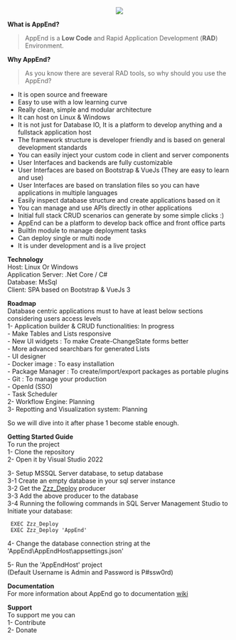 <p align="center" width="100%">
    <img src="https://github.com/mirshahreza/AppEnd/blob/master/AppEndHost/workspace/client/a..lib/images/AppEnd-Logo-Full.png?raw=true" />
</p>
  
**What is AppEnd?**
> AppEnd is a **Low Code** and Rapid Application Development (**RAD**) Environment.  

**Why AppEnd?**
>As you know there are several RAD tools, so why should you use the AppEnd?  
- It is open source and freeware  
- Easy to use with a low learning curve  
- Really clean, simple and modular architecture  
- It can host on Linux & Windows  
- It is not just for Database IO, It is a platform to develop anything and a fullstack application host  
- The framework structure is developer friendly and is based on general development standards  
- You can easily inject your custom code in client and server components  
- User Interfaces and backends are fully customizable  
- User Interfaces are based on Bootstrap & VueJs (They are easy to learn and use)  
- User Interfaces are based on translation files so you can have applications in multiple languages  
- Easily inspect database structure and create applications based on it  
- You can manage and use APIs directly in other applications  
- Initial full stack CRUD scenarios can generate by some simple clicks :)  
- AppEnd can be a platform to develop back office and front office parts  
- BuiltIn module to manage deployment tasks  
- Can deploy single or multi node  
- It is under development and is a live project  

**Technology**  
Host: Linux Or Windows  
Application Server: .Net Core / C#  
Database: MsSql  
Client: SPA based on Bootstrap & VueJs 3  

**Roadmap**  
Database centric applications must to have at least below sections considering users access levels  
1- Application builder & CRUD functionalities: In progress  
    - Make Tables and Lists responsive  
    - New UI widgets : To make Create-ChangeState forms better  
    - More advanced searchbars for generated Lists  
    - UI designer  
    - Docker image : To easy installation  
    - Package Manager : To create/import/export packages as portable plugins  
    - Git : To manage your production  
    - OpenId (SSO)  
    - Task Scheduler  
2- Workflow Engine: Planning  
3- Repotting and Visualization system: Planning  

So we will dive into it after phase 1 become stable enough.

**Getting Started Guide**  
To run the project  
1- Clone the repository  
2- Open it by Visual Studio 2022  

3- Setup MSSQL Server database, to setup database  
     3-1 Create an empty database in your sql server instance  
     3-2 Get the [Zzz_Deploy](https://github.com/mirshahreza/RDBMS-PackageManager/blob/master/MsSql/Zzz_Deploy.sql) producer  
     3-3 Add the above producer to the database  
     3-4 Running the following commands in SQL Server Management Studio to Initiate your database:

     EXEC Zzz_Deploy  
     EXEC Zzz_Deploy 'AppEnd'  

4- Change the database connection string at the 'AppEnd\AppEndHost\appsettings.json'

5- Run the 'AppEndHost' project  
    (Default Username is Admin and Password is P#ssw0rd)

**Documentation**  
For more information about AppEnd go to documentation [wiki](https://github.com/mirshahreza/AppEnd/wiki)  

**Support**  
To support me you can  
1- Contribute  
2- Donate  

